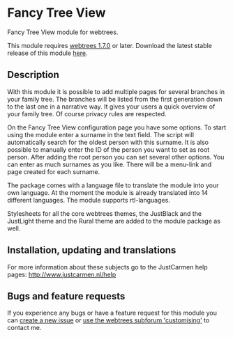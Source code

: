 Fancy Tree View
===============

Fancy Tree View module for webtrees.

This module requires [webtrees 1.7.0](https://github.com/fisharebest/webtrees) or later. Download the latest stable release of this module [here](https://github.com/JustCarmen/fancy_treeview/releases/tag/1.7.1).

Description
-----------
With this module it is possible to add multiple pages for several branches in your family tree. The branches will be listed from the first generation down to the last one in a narrative way. It gives your users a quick overview of your family tree. Of course privacy rules are respected.

On the Fancy Tree View configuration page you have some options. To start using the module enter a surname in the text field. The script will automatically search for the oldest person with this surname. It is also possible to manually enter the ID of the person you want to set as root person. After adding the root person you can set several other options. You can enter as much surnames as you like. There will be a menu-link and page created for each surname.

The package comes with a language file to translate the module into your own language. At the moment the module is already translated into 14 different languages. The module supports rtl-languages.

Stylesheets for all the core webtrees themes, the JustBlack and the JustLight theme and the Rural theme are added to the module package as well.

Installation, updating and translations
---------------------------------------
For more information about these subjects go to the JustCarmen help pages: http://www.justcarmen.nl/help

Bugs and feature requests
-------------------------
If you experience any bugs or have a feature request for this module you can [create a new issue](https://github.com/JustCarmen/fancy_treeview/issues?state=open) or [use the webtrees subforum 'customising'](http://www.webtrees.net/index.php/en/forum/4-customising) to contact me.

